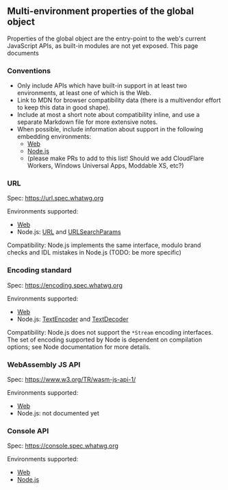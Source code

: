 ## Multi-environment properties of the global object

Properties of the global object are the entry-point to the web's current JavaScript APIs, as built-in modules are not yet exposed. This page documents

### Conventions
- Only include APIs which have built-in support in at least two environments, at least one of which is the Web.
- Link to MDN for browser compatibility data (there is a multivendor effort to keep this data in good shape).
- Include at most a short note about compatibility inline, and use a separate Markdown file for more extensive notes.
- When possible, include information about support in the following embedding environments:
    - [Web](https://developer.mozilla.org/en-US/docs/Web/API)
    - [Node.js](https://nodejs.org/api/)
    - (please make PRs to add to this list! Should we add CloudFlare Workers, Windows Universal Apps, Moddable XS, etc?)

### URL

Spec: https://url.spec.whatwg.org

Environments supported:
- [Web](https://developer.mozilla.org/en-US/docs/Web/API/URL#Browser_compatibility)
- Node.js: [URL](https://nodejs.org/api/url.html) and [URLSearchParams](https://nodejs.org/api/url.html#url_class_urlsearchparams)

Compatibility: Node.js implements the same interface, modulo brand checks and IDL mistakes in Node.js (TODO: be more specific)

### Encoding standard

Spec: https://encoding.spec.whatwg.org

Environments supported:
- [Web](https://developer.mozilla.org/en-US/docs/Web/API/Encoding_API)
- Node.js: [TextEncoder](https://nodejs.org/api/util.html#util_class_util_textencoder) and [TextDecoder](https://nodejs.org/api/util.html#util_class_util_textdecoder)

Compatibility: Node.js does not support the `*Stream` encoding interfaces. The set of encoding supported by Node is dependent on compilation options; see Node documentation for more details.

### WebAssembly JS API

Spec: https://www.w3.org/TR/wasm-js-api-1/

Environments supported:
- [Web](https://developer.mozilla.org/en-US/docs/Web/JavaScript/Reference/Global_Objects/WebAssembly)
- Node.js: not documented yet

### Console API

Spec: https://console.spec.whatwg.org

Environments supported:
- [Web](https://developer.mozilla.org/en-US/docs/Web/API/console)
- [Node.js](https://nodejs.org/api/console.html)
